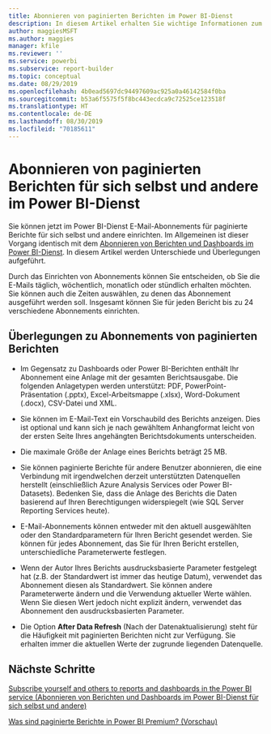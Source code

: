 ```yaml
---
title: Abonnieren von paginierten Berichten im Power BI-Dienst
description: In diesem Artikel erhalten Sie wichtige Informationen zum Abonnieren von paginierten Berichten im Power BI-Dienst.
author: maggiesMSFT
ms.author: maggies
manager: kfile
ms.reviewer: ''
ms.service: powerbi
ms.subservice: report-builder
ms.topic: conceptual
ms.date: 08/29/2019
ms.openlocfilehash: 4b0ead5697dc94497609ac925a0a46142584f0ba
ms.sourcegitcommit: b53a6f5575f5f8bc443ecdca9c72525ce123518f
ms.translationtype: HT
ms.contentlocale: de-DE
ms.lasthandoff: 08/30/2019
ms.locfileid: "70185611"
---
```

# <a name="subscribe-yourself-and-others-to-paginated-reports-in-the-power-bi-service"></a>Abonnieren von paginierten Berichten für sich selbst und andere im Power BI-Dienst 

Sie können jetzt im Power BI-Dienst E-Mail-Abonnements für paginierte Berichte für sich selbst und andere einrichten. Im Allgemeinen ist dieser Vorgang identisch mit dem [Abonnieren von Berichten und Dashboards im Power BI-Dienst](service-report-subscribe.md). In diesem Artikel werden Unterschiede und Überlegungen aufgeführt. 

Durch das Einrichten von Abonnements können Sie entscheiden, ob Sie die E-Mails täglich, wöchentlich, monatlich oder stündlich erhalten möchten. Sie können auch die Zeiten auswählen, zu denen das Abonnement ausgeführt werden soll. Insgesamt können Sie für jeden Bericht bis zu 24 verschiedene Abonnements einrichten. 

## <a name="considerations-for-paginated-report-subscriptions"></a>Überlegungen zu Abonnements von paginierten Berichten 

- Im Gegensatz zu Dashboards oder Power BI-Berichten enthält Ihr Abonnement eine Anlage mit der gesamten Berichtsausgabe.  Die folgenden Anlagetypen werden unterstützt: PDF, PowerPoint-Präsentation (.pptx), Excel-Arbeitsmappe (.xlsx), Word-Dokument (.docx), CSV-Datei und XML.

- Sie können im E-Mail-Text ein Vorschaubild des Berichts anzeigen.  Dies ist optional und kann sich je nach gewähltem Anhangformat leicht von der ersten Seite Ihres angehängten Berichtsdokuments unterscheiden. 

- Die maximale Größe der Anlage eines Berichts beträgt 25 MB. 

- Sie können paginierte Berichte für andere Benutzer abonnieren, die eine Verbindung mit irgendwelchen derzeit unterstützten Datenquellen herstellt (einschließlich Azure Analysis Services oder Power BI-Datasets). Bedenken Sie, dass die Anlage des Berichts die Daten basierend auf Ihren Berechtigungen widerspiegelt (wie SQL Server Reporting Services heute). 

- E-Mail-Abonnements können entweder mit den aktuell ausgewählten oder den Standardparametern für Ihren Bericht gesendet werden.  Sie können für jedes Abonnement, das Sie für Ihren Bericht erstellen, unterschiedliche Parameterwerte festlegen. 

- Wenn der Autor Ihres Berichts ausdrucksbasierte Parameter festgelegt hat (z.B. der Standardwert ist immer das heutige Datum), verwendet das Abonnement diesen als Standardwert. Sie können andere Parameterwerte ändern und die Verwendung aktueller Werte wählen. Wenn Sie diesen Wert jedoch nicht explizit ändern, verwendet das Abonnement den ausdrucksbasierten Parameter.

- Die Option **After Data Refresh** (Nach der Datenaktualisierung) steht für die Häufigkeit mit paginierten Berichten nicht zur Verfügung. Sie erhalten immer die aktuellen Werte der zugrunde liegenden Datenquelle. 

## <a name="next-steps"></a>Nächste Schritte

[Subscribe yourself and others to reports and dashboards in the Power BI service (Abonnieren von Berichten und Dashboards im Power BI-Dienst für sich selbst und andere)](service-report-subscribe.md)

[Was sind paginierte Berichte in Power BI Premium? (Vorschau)](paginated-reports-report-builder-power-bi.md)
